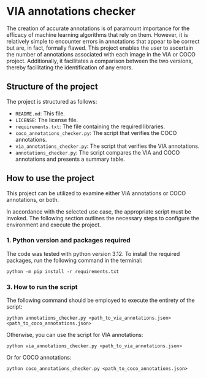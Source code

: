 # VIA annotations checker

The creation of accurate annotations is of paramount importance for the efficacy of machine learning algorithms that rely on them. However, it is relatively simple to encounter errors in annotations that appear to be correct but are, in fact, formally flawed.
This project enables the user to ascertain the number of annotations associated with each image in the VIA or COCO project. Additionally, it facilitates a comparison between the two versions, thereby facilitating the identification of any errors.

## Structure of the project
The project is structured as follows:

- `README.md`: This file.
- `LICENSE`: The license file.
- `requirements.txt`: The file containing the required libraries.
- `coco_annotations_checker.py`: The script that verifies the COCO annotations.
- `via_annotations_checker.py`: The script that verifies the VIA annotations.
- `annotations_checker.py`: The script compares the VIA and COCO annotations and presents a summary table.


## How to use the project

This project can be utilized to examine either VIA annotations or COCO annotations, or both.

In accordance with the selected use case, the appropriate script must be invoked. 
The following section outlines the necessary steps to configure the environment and execute the project.

### 1. Python version and packages required

The code was tested with python version 3.12.
To install the required packages, run the following command in the terminal:

```python -m pip install -r requirements.txt```

### 3. How to run the script
The following command should be employed to execute the entirety of the script:

```python annotations_checker.py <path_to_via_annotations.json> <path_to_coco_annotations.json>```

Otherwise, you can use the script for VIA annotations: 
    
```python via_annotations_checker.py <path_to_via_annotations.json>```

Or for COCO annotations:

```python coco_annotations_checker.py <path_to_coco_annotations.json>```

